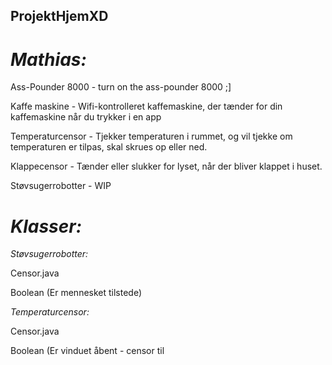 ## ProjektHjemXD
# _Mathias:_ 

Ass-Pounder 8000 - turn on the ass-pounder 8000 ;]

Kaffe maskine - Wifi-kontrolleret kaffemaskine, der tænder for din kaffemaskine når du trykker i en app

Temperaturcensor - Tjekker temperaturen i rummet, og vil tjekke om temperaturen er tilpas, skal skrues op eller ned. 

Klappecensor - Tænder eller slukker for lyset, når der bliver klappet i huset. 

Støvsugerrobotter - WIP

# _Klasser:_

_Støvsugerrobotter:_

Censor.java

Boolean (Er mennesket tilstede)

_Temperaturcensor:_

Censor.java

Boolean (Er vinduet åbent - censor til 
